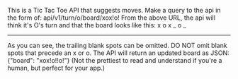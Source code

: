 This is a Tic Tac Toe API that suggests moves.
Make a query to the api in the form of:
api/v1/turn/o/board/xox!o!
From the above URL, the api will think it's O's turn
and that the board looks like this:
x o x
_ o _
_ _ _
As you can see, the trailing blank spots can be omitted.
DO NOT omit blank spots that precede an x or o.
The API will return an updated board as JSON:
{"board": "xox!o!!o!"}
(Not the prettiest to read and understand if you're a human, but perfect for your app.)
